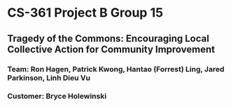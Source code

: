 # CS-361 Project B Group 15
## Tragedy of the Commons: Encouraging Local Collective Action for Community Improvement
### Team: Ron Hagen, Patrick Kwong, Hantao (Forrest) Ling, Jared Parkinson, Linh Dieu Vu
### Customer: Bryce Holewinski